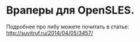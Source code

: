 Враперы для OpenSLES.
===========

Подробнее про либу можете почитать в статье:
http://suvitruf.ru/2014/04/05/3457/

